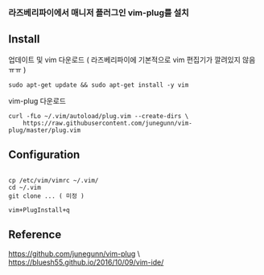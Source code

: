### 라즈베리파이에서 매니저 플러그인 vim-plug를 설치

## Install

업데이트 및 vim 다운로드 ( 라즈베리파이에 기본적으로 vim 편집기가 깔려있지 않음 ㅠㅠ )

```
sudo apt-get update && sudo apt-get install -y vim
```

vim-plug 다운로드

```
curl -fLo ~/.vim/autoload/plug.vim --create-dirs \
    https://raw.githubusercontent.com/junegunn/vim-plug/master/plug.vim
```

## Configuration

```

cp /etc/vim/vimrc ~/.vim/
cd ~/.vim
git clone ... ( 미정 )

vim+PlugInstall+q

```


## Reference
https://github.com/junegunn/vim-plug \\
https://bluesh55.github.io/2016/10/09/vim-ide/
